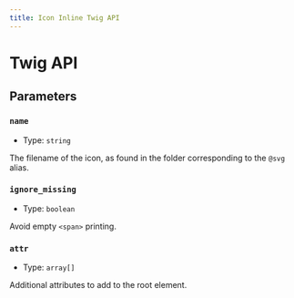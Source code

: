 ```yaml
---
title: Icon Inline Twig API
---
```


# Twig API

## Parameters

### `name`

- Type: `string`

The filename of the icon, as found in the folder corresponding to the `@svg` alias.

### `ignore_missing`

- Type: `boolean`

Avoid empty `<span>` printing.

### `attr`

- Type: `array[]`

Additional attributes to add to the root element.
